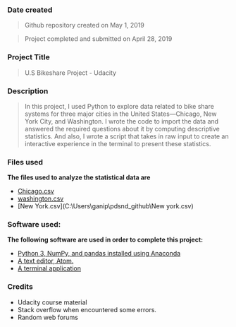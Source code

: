 ### Date created
> Github repository created on May 1, 2019

> Project completed and submitted on April 28, 2019
### Project Title
> U.S Bikeshare Project - Udacity

### Description
>In this project, I used Python to explore data related to bike share systems for three major cities in the United States—Chicago, New York City, and Washington. I wrote the code to import the data and answered the required questions about it by computing descriptive statistics. And also, I wrote a script that takes in raw input to create an interactive experience in the terminal to present these statistics.

### Files used
**The files used to analyze the statistical data are**

- [Chicago.csv](C:\Users\ganip\pdsnd_github\chicago.csv)
- [washington.csv](C:\Users\ganip\pdsnd_github\washington.csv)
- [New York.csv](C:\Users\ganip\pdsnd_github\New york.csv)

### Software used:

 **The following software are used in order to complete this project:**
- [Python 3, NumPy, and pandas installed using Anaconda](https://www.anaconda.com/)
-	[A text editor, Atom.](https://atom.io/)
-	[A terminal application](https://git-scm.com/)

### Credits
*	Udacity course material
*	Stack overflow when encountered some errors.
*	Random web forums
